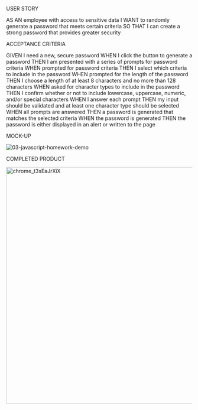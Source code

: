 USER STORY

AS AN employee with access to sensitive data
I WANT to randomly generate a password that meets certain criteria
SO THAT I can create a strong password that provides greater security

ACCEPTANCE CRITERIA

GIVEN I need a new, secure password
WHEN I click the button to generate a password
THEN I am presented with a series of prompts for password criteria
WHEN prompted for password criteria
THEN I select which criteria to include in the password
WHEN prompted for the length of the password
THEN I choose a length of at least 8 characters and no more than 128 characters
WHEN asked for character types to include in the password
THEN I confirm whether or not to include lowercase, uppercase, numeric, and/or special characters
WHEN I answer each prompt
THEN my input should be validated and at least one character type should be selected
WHEN all prompts are answered
THEN a password is generated that matches the selected criteria
WHEN the password is generated
THEN the password is either displayed in an alert or written to the page

MOCK-UP

![03-javascript-homework-demo](https://user-images.githubusercontent.com/93408466/147719417-77774457-57b3-4eb5-a9fc-0b8d7211367c.png)

COMPLETED PRODUCT

<img width="641" alt="chrome_t3sEaJrXiX" src="https://user-images.githubusercontent.com/93408466/147719435-1efae7a8-d854-4f8c-a907-6fe31cde4597.png">


